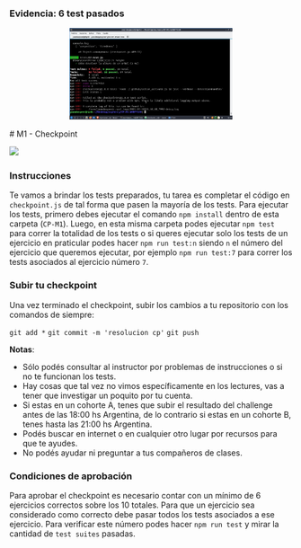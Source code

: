 ### Evidencia: 6 test pasados
<p align="center">
  <img width=290 src="evide.jpg" />
</p>
# M1 - Checkpoint

<p align="left">
  <img width=250 src="yoda.jpg" />
</p>


### Instrucciones

Te vamos a brindar los tests preparados, tu tarea es completar el código en `checkpoint.js` de tal forma que pasen la mayoría de los tests. Para ejecutar los tests, primero debes ejecutar el comando `npm install` dentro de esta carpeta (`CP-M1`). Luego, en esta misma carpeta podes ejecutar `npm test` para correr la totalidad de los tests o si queres ejecutar solo los tests de un ejercicio en praticular podes hacer `npm run test:n` siendo `n` el número del ejercicio que queremos ejecutar, por ejemplo `npm run test:7` para correr los tests asociados al ejercicio número `7`.

### Subir tu checkpoint

Una vez terminado el checkpoint, subir los cambios a tu repositorio con los comandos de siempre:

`git add *`
`git commit -m 'resolucion cp'`
`git push`

**Notas**:

* Sólo podés consultar al instructor por problemas de instrucciones o si no te funcionan los tests.
* Hay cosas que tal vez no vimos específicamente en los lectures, vas a tener que investigar un poquito por tu cuenta.
* Si estas en un cohorte A, tenes que subir el resultado del challenge antes de las 18:00 hs Argentina, de lo contrario si estas en un cohorte B, tenes hasta las 21:00 hs Argentina.
* Podés buscar en internet o en cualquier otro lugar por recursos para que te ayudes.
* No podés ayudar ni preguntar a tus compañeros de clases.

### Condiciones de aprobación

Para aprobar el checkpoint es necesario contar con un mínimo de 6 ejercicios correctos sobre los 10 totales. Para que un ejercicio sea considerado como correcto debe pasar todos los tests asociados a ese ejercicio. Para verificar este número podes hacer `npm run test` y mirar la cantidad de `test suites` pasadas.

